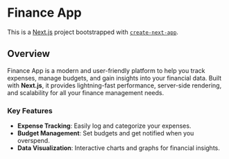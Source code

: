# Finance App

This is a [Next.js](https://nextjs.org) project bootstrapped with [`create-next-app`](https://github.com/vercel/next.js/tree/canary/packages/create-next-app).

## Overview

Finance App is a modern and user-friendly platform to help you track expenses, manage budgets, and gain insights into your financial data. Built with **Next.js**, it provides lightning-fast performance, server-side rendering, and scalability for all your finance management needs.

### Key Features

- **Expense Tracking**: Easily log and categorize your expenses.
- **Budget Management**: Set budgets and get notified when you overspend.
- **Data Visualization**: Interactive charts and graphs for financial insights.
